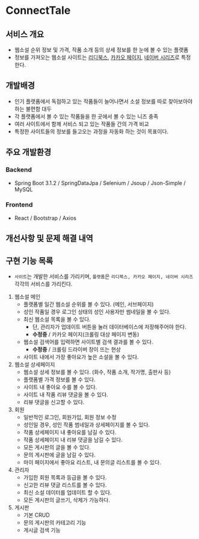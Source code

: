 # ConnectTale

## 서비스 개요
- 웹소설 순위 정보 및 가격, 작품 소개 등의 상세 정보를 한 눈에 볼 수 있는 플랫폼
- 정보를 가져오는 웹소설 사이트는 [리디북스](https://ridibooks.com/fantasy/webnovel), [카카오 페이지](https://page.kakao.com/menu/10011), [네이버 시리즈](https://series.naver.com/novel/home.series)로 특정한다. 

## 개발배경
- 인기 플랫폼에서 독점하고 있는 작품들이 늘어나면서 소설 정보를 따로 찾아보아야 하는 불편함 대두
- 각 플랫폼에서 볼 수 있는 작품들을 한 곳에서 볼 수 있는 니즈 충족
- 여러 사이트에서 함께 서비스 되고 있는 작품들 간의 가격 비교
- 특정한 사이트들의 정보를 들고오는 과정을 자동화 하는 것이 목표이다.

## 주요 개발환경

### Backend
- Spring Boot 3.1.2 / SpringDataJpa / Selenium / Jsoup / Json-Simple / MySQL

### Frontend
- React / Bootstrap / Axios

## 개선사항 및 문제 해결 내역

## 구현 기능 목록
- `사이트`는 개발한 서비스를 가리키며, `플랫폼`은 `리디북스, 카카오 페이지, 네이버 시리즈` 각각의 서비스를 가리킨다. 
1. 웹소설 메인
    - 플랫폼별 일간 웹소설 순위를 볼 수 있다. (메인, 서브페이지)
    - 성인 작품일 경우 로그인 상태의 성인 사용자만 썸네일을 볼 수 있다.
    - 최신 웹소설 목록을 볼 수 있다.
      - 단, 관리자가 업데이트 버튼을 눌러 데이터베이스에 저장해주어야 한다. 
      - **수정중** / 카카오 페이지(크롤링 대상 페이지 변동)
    - 웹소설 검색어를 입력하면 사이트별 검색 결과를 볼 수 있다.
        - **수정중** / 크롤링 드라이버 창이 뜨는 현상
    - 사이트 내에서 가장 좋아요가 높은 소설을 볼 수 있다.     
2. 웹소설 상세페이지
    - 웹소설 상세 정보를 볼 수 있다. (화수, 작품 소개, 작가명, 출판사 등)
    - 플랫폼별 가격 정보를 볼 수 있다.
    - 사이트 내 좋아요 수를 볼 수 있다.
    - 사이트 내 작품 리뷰 댓글을 볼 수 있다.
    - 리뷰 댓글을 신고할 수 있다.   
3. 회원
    - 일반적인 로그인, 회원가입, 회원 정보 수정
    - 성인일 경우, 성인 작품 썸네일과 상세페이지를 볼 수 있다.
    - 작품 상세페이지 내 좋아요를 남길 수 있다.
    - 작품 상세페이지 내 리뷰 댓글을 남길 수 있다.
    - 모든 게시판의 글을 볼 수 있다.
    - 문의 게시판에 글을 남길 수 있다.
    - 마이 페이지에서 좋아요 리스트, 내 문의글 리스트를 볼 수 있다.    
4. 관리자
    - 가입한 회원 목록과 등급을 볼 수 있다.
    - 신고한 리뷰 댓글 리스트를 볼 수 있다.
    - 최신 소설 데이터를 업데이트 할 수 있다.
    - 모든 게시판의 글쓰기, 삭제가 가능하다.   
5. 게시판
    - 기본 CRUD
    - 문의 게시판의 카테고리 기능
    - 게시글 검색 기능